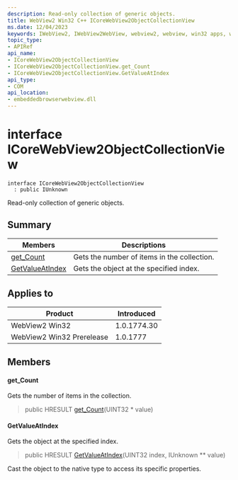 ```yaml
---
description: Read-only collection of generic objects.
title: WebView2 Win32 C++ ICoreWebView2ObjectCollectionView
ms.date: 12/04/2023
keywords: IWebView2, IWebView2WebView, webview2, webview, win32 apps, win32, edge, ICoreWebView2, ICoreWebView2Controller, browser control, edge html, ICoreWebView2ObjectCollectionView
topic_type: 
- APIRef
api_name:
- ICoreWebView2ObjectCollectionView
- ICoreWebView2ObjectCollectionView.get_Count
- ICoreWebView2ObjectCollectionView.GetValueAtIndex
api_type:
- COM
api_location:
- embeddedbrowserwebview.dll
---
```


# interface ICoreWebView2ObjectCollectionView

```
interface ICoreWebView2ObjectCollectionView
  : public IUnknown
```

Read-only collection of generic objects.

## Summary

 Members                        | Descriptions
--------------------------------|---------------------------------------------
[get_Count](#get_count) | Gets the number of items in the collection.
[GetValueAtIndex](#getvalueatindex) | Gets the object at the specified index.

## Applies to

Product                         | Introduced
--------------------------------|---------------------------------------------
WebView2 Win32            |    1.0.1774.30
WebView2 Win32 Prerelease |    1.0.1777

## Members

#### get_Count

Gets the number of items in the collection.

> public HRESULT [get_Count](#get_count)(UINT32 * value)

#### GetValueAtIndex

Gets the object at the specified index.

> public HRESULT [GetValueAtIndex](#getvalueatindex)(UINT32 index, IUnknown ** value)

Cast the object to the native type to access its specific properties.

